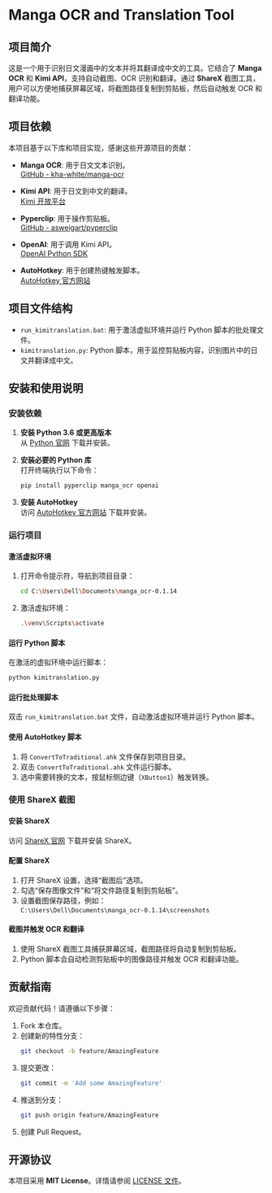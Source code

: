 # Manga OCR and Translation Tool

## 项目简介

这是一个用于识别日文漫画中的文本并将其翻译成中文的工具。它结合了 **Manga OCR** 和 **Kimi API**，支持自动截图、OCR 识别和翻译。通过 **ShareX** 截图工具，用户可以方便地捕获屏幕区域，将截图路径复制到剪贴板，然后自动触发 OCR 和翻译功能。

## 项目依赖

本项目基于以下库和项目实现，感谢这些开源项目的贡献：

- **Manga OCR**: 用于日文文本识别。  
  [GitHub - kha-white/manga-ocr](https://github.com/kha-white/manga-ocr)

- **Kimi API**: 用于日文到中文的翻译。  
  [Kimi 开放平台](https://platform.moonshot.cn)

- **Pyperclip**: 用于操作剪贴板。  
  [GitHub - asweigart/pyperclip](https://github.com/asweigart/pyperclip)

- **OpenAI**: 用于调用 Kimi API。  
  [OpenAI Python SDK](https://github.com/openai/openai-python)

- **AutoHotkey**: 用于创建热键触发脚本。  
  [AutoHotkey 官方网站](https://www.autohotkey.com/)

## 项目文件结构

- `run_kimitranslation.bat`: 用于激活虚拟环境并运行 Python 脚本的批处理文件。
- `kimitranslation.py`: Python 脚本，用于监控剪贴板内容，识别图片中的日文并翻译成中文。

## 安装和使用说明

### 安装依赖

1. **安装 Python 3.6 或更高版本**  
   从 [Python 官网](https://www.python.org/) 下载并安装。

2. **安装必要的 Python 库**  
   打开终端执行以下命令：
   ```bash
   pip install pyperclip manga_ocr openai
   ```

3. **安装 AutoHotkey**  
   访问 [AutoHotkey 官方网站](https://www.autohotkey.com/) 下载并安装。

### 运行项目

#### 激活虚拟环境

1. 打开命令提示符，导航到项目目录：
   ```bash
   cd C:\Users\Dell\Documents\manga_ocr-0.1.14
   ```

2. 激活虚拟环境：
   ```bash
   .\venv\Scripts\activate
   ```

#### 运行 Python 脚本

在激活的虚拟环境中运行脚本：
```bash
python kimitranslation.py
```

#### 运行批处理脚本

双击 `run_kimitranslation.bat` 文件，自动激活虚拟环境并运行 Python 脚本。

#### 使用 AutoHotkey 脚本

1. 将 `ConvertToTraditional.ahk` 文件保存到项目目录。
2. 双击 `ConvertToTraditional.ahk` 文件运行脚本。
3. 选中需要转换的文本，按鼠标侧边键（`XButton1`）触发转换。

### 使用 ShareX 截图

#### 安装 ShareX

访问 [ShareX 官网](https://getsharex.com/) 下载并安装 ShareX。

#### 配置 ShareX

1. 打开 ShareX 设置，选择“截图后”选项。
2. 勾选“保存图像文件”和“将文件路径复制到剪贴板”。
3. 设置截图保存路径，例如：  
   `C:\Users\Dell\Documents\manga_ocr-0.1.14\screenshots`

#### 截图并触发 OCR 和翻译

1. 使用 ShareX 截图工具捕获屏幕区域，截图路径将自动复制到剪贴板。
2. Python 脚本会自动检测剪贴板中的图像路径并触发 OCR 和翻译功能。

## 贡献指南

欢迎贡献代码！请遵循以下步骤：

1. Fork 本仓库。
2. 创建新的特性分支：
   ```bash
   git checkout -b feature/AmazingFeature
   ```
3. 提交更改：
   ```bash
   git commit -m 'Add some AmazingFeature'
   ```
4. 推送到分支：
   ```bash
   git push origin feature/AmazingFeature
   ```
5. 创建 Pull Request。

## 开源协议

本项目采用 **MIT License**。详情请参阅 [LICENSE 文件](https://github.com/your-username/your-repo/blob/main/LICENSE)。



